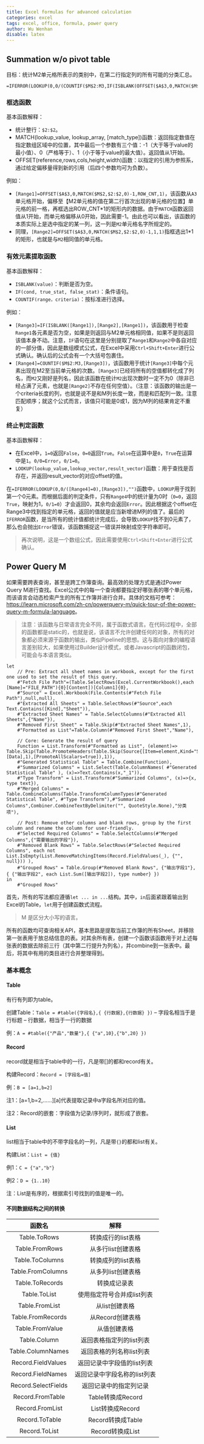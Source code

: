 ```yaml
---
title: Excel formulas for advanced calculation
categories: excel
tags: excel, office, formula, power query
author: Wu Wenhan
disable: latex
---
```


## Summation w/o pivot table

目标：统计M2单元格所表示的类别中，在第二行指定列的所有可能的分类汇总。

```excel
=IFERROR(LOOKUP(0,0/(COUNTIF($M$2:M3,IF(ISBLANK(OFFSET($A$3,0,MATCH($M$2,$2:$2,0)-1,ROW_CNT,1)),OFFSET($A$3,0,MATCH($M$2,$2:$2,0)-1,1,1),OFFSET($A$3,0,MATCH($M$2,$2:$2,0)-1,ROW_CNT,1)))=0),IF(ISBLANK(OFFSET($A$3,0,MATCH($M$2,$2:$2,0)-1,ROW_CNT,1)),OFFSET($A$3,0,MATCH($M$2,$2:$2,0)-1,1,1),OFFSET($A$3,0,MATCH($M$2,$2:$2,0)-1,ROW_CNT,1))),"")
```

### 框选函数

基本函数解释：
- 统计整行：`$2:$2`。
- MATCH(lookup_value, lookup_array, [match_type])函数：返回指定数值在指定数组区域中的位置，其中最后一个参数有三个值：-1（大于等于value的最小值）、0（严格等于）、1（小于等于value的最大值）。返回值从1开始。
- OFFSET(reference,rows,cols,height,width)函数：以指定的引用为参照系，通过给定偏移量得到新的引用（后四个参数均可为负数）。

例如：
- `[Range1]=OFFSET($A$3,0,MATCH($M$2,$2:$2,0)-1,ROW_CNT,1)`，该函数从`A3`单元格开始，偏移至【M2单元格的值在第二行首次出现的单元格的位置】单元格的前一格，再框选出ROW_CNT\*1的矩形内的数据。由于`MATCH`函数返回值从1开始，而单元格偏移从0开始，因此需要-1。由此也可以看出，该函数的本质实际上是选中指定的某一列，这一列是`M2`单元格名字所规定的。
- 同理，`[Range2]=OFFSET($A$3,0,MATCH($M$2,$2:$2,0)-1,1,1)`指框选出1\*1的矩形，也就是与`M2`相同值的单元格。

### 有效元素提取函数

基本函数解释：
- `ISBLANK(value)`：判断是否为空。
- `IF(cond, true_stat, false_stat)`：条件语句。
- `COUNTIF(range，criteria)`：按标准进行选择。

例如：
- `[Range3]=IF(ISBLANK([Range1]),[Range2],[Range1])`，该函数用于检查`Range1`各元素是否为空，如果是则返回与M2单元格相同值，如果不是则返回该值本身不动。注意，`IF`语句在这里是分别提取了`Range1`和`Range2`中各自对应的一部分值，因此是数组模式公式，在Excel中采用`Ctrl+Shift+Enter`进行公式确认。确认后的公式会有一个大括号包裹住。
- `[Range4]=COUNTIF($M$2:M3,[Range3])`，该函数用于统计`[Range3]`中每个元素出现在M2至当前单元格的次数。`[Range3]`已经将所有的空值都转化成了列名，而`M2`又刚好是列名，因此该函数在统计`M2`出现次数时一定不为0（除非已经占满了元素，也就是`[Range2]`不存在任何空值）。（注意：该函数的输出是一个criteria长度的列，也就是说不是和M列长度一致，而是和匹配列一致。注意匹配顺序；就这个公式而言，该值只可能是0或1，因为M列的结果肯定不重复）

### 终止判定函数

基本函数解释：
- 在Excel中，`1=0`返回`False`，`0=0`返回`True`。`False`在运算中是`0`，`True`在运算中是`1`。`0/0=Error`，`0/1=0`。
- `LOOKUP(lookup_value,lookup_vector,result_vector)`函数：用于查找是否存在，并返回result_vector的对应offset的值。

在`=IFERROR(LOOKUP(0,0/([Range4]=0),[Range3]),"")`函数中，`LOOKUP`用于找到第一个0元素。而根据后面的判定条件，只有`Range4`中的统计量为0时（`0=0`，返回`True`，映射为1，`0/1=0`）才会返回0，其余均会返回`Error`。因此根据这个offset在Range3中找到指定的单元格，返回的值就是应当新增进M列的值了。最后的`IFERROR`函数，是当所有的统计值都统计完成后，会导致`LOOKUP`找不到0元素了，那么也会抛出`Error`错误，该函数捕捉这一错误并映射成空字符串即可。

> 再次说明，这是一个数组公式，因此需要使用`Ctrl+Shift+Enter`进行公式确认。


## Power Query M

如果需要跨表查询，甚至是跨工作簿查询。最高效的处理方式是通过Power Query M进行查找。Excel公式中的每一个查询都要指定好哪张表的哪个单元格，而该语言会动态检索产生的所有工作簿并进行合并。具体的文档可参考：<https://learn.microsoft.com/zh-cn/powerquery-m/quick-tour-of-the-power-query-m-formula-language>。

> 注意：该函数与日常语言完全不同，属于函数式语言。在代码过程中，全部的函数都是static的，也就是说，该语言不允许创建任何的对象，所有的对象都必须来源于函数的输出，类似Pipeline的思想。这与面向对象的编程语言差别较大，如果使用过Builder设计模式，或者Javascript的函数闭包，可能会与本语言类似。

```power-query-m
let
    // Pre: Extract all sheet names in workbook, except for the first one used to set the result of this query.
    #"Fetch File Path"=(Table.SelectRows(Excel.CurrentWorkbook(),each [Name]="FILE_PATH"){0}[Content])[Column1]{0},
    #"Source" = Excel.Workbook(File.Contents(#"Fetch File Path"),null,null),
    #"Extracted All Sheets" = Table.SelectRows(#"Source",each Text.Contains([Kind],"Sheet")),
    #"Extracted Sheet Names" = Table.SelectColumns(#"Extracted All Sheets",{"Name"}),
    #"Removed First Sheet" = Table.Skip(#"Extracted Sheet Names",1),
    #"Formatted as List"=Table.Column(#"Removed First Sheet","Name"),

    // Core: Generate the result of query
    Function = List.Transform(#"Formatted as List", (element)=> Table.Skip(Table.PromoteHeaders(Table.Skip(Source{[Item=element,Kind="Sheet"]}[Data],1),[PromoteAllScalars=true]),1)),
    #"Generated Statistical Table" = Table.Combine(Function),
    #"Summarized Columns" = List.Select(Table.ColumnNames( #"Generated Statistical Table" ), (x)=>Text.Contains(x,"_1")),
    #"Type Transform" = List.Transform(#"Summarized Columns", (x)=>{x, type text}),
    #"Merged Columns" = Table.CombineColumns(Table.TransformColumnTypes(#"Generated Statistical Table", #"Type Transform"),#"Summarized Columns",Combiner.CombineTextByDelimiter("", QuoteStyle.None),"分类项"),

    // Post: Remove other columns and blank rows, group by the first column and rename the column for user-friendly.
    #"Selected Required Columns" = Table.SelectColumns(#"Merged Columns",{"需要输出的字段"}),
    #"Removed Blank Rows" = Table.SelectRows(#"Selected Required Columns", each not List.IsEmpty(List.RemoveMatchingItems(Record.FieldValues(_), {"", null})) ),
    #"Grouped Rows" = Table.Group(#"Removed Blank Rows", {"输出字段1"}, { {"输出字段2", each List.Sum([输出字段2]), type number} })
in
    #"Grouped Rows"
```



首先，所有的写法都应遵循`let ... in ...`结构。其中，`in`后面紧跟着输出到Excel的Table，`let`用于创建函数式流程。

> M 是区分大小写的语言。

所有的函数均可查询相关API，基本思路是提取当前工作簿的所有Sheet，并移除第一张表用于放总结信息的表。对其余所有表，创建一个函数该函数用于对上述每张表的数据去除前三行（其中第二行提升为列名），并combine到一张表中。最后，将其中有用的类目进行合并整理得到。

### 基本概念
#### Table

有行有列即为table。

创建Table：`Table = #table({字段名},{ {行数据},{行数据} })`
– 字段名相当于是行标题
– 行数据，相当于一行的数据

例：`A = #table({"产品","数量"},{ {"a",10},{"b",20} })`

#### Record

record就是相当于table中的一行，凡是带\[\]的都和record有关。

构建Record：`Record = [字段名=值]`

例：`B = [a=1,b=2]`

注1：[a=1,b=2,……][a]代表提取记录中a字段名所对应的值。

注2：Record的嵌套：字段值为记录/序列时，就形成了嵌套。

#### List
list相当于table中的不带字段名的一列，凡是带`{}`的都和list有关。

构建List：`List = {值}`

例1：`C = {"a","b"}`

例2：`D = {1..10}`

注：List是有序的，根据索引号找到的值是唯一的。


#### 不同数据结构之间的转换

|函数名|解释|
| :---: | :---: |
|Table.ToRows|转换成行的list表格|
|Table.FromRows|从多行list创建表格|
|Table.ToColumns|转换成列的list表格|
|Table.FromColumns|从多列list创建表格|
|Table.ToRecords|转换成记录表|
|Table.ToList|使用指定符号合并成list列表|
|Table.FromList|从list创建表格|
|Table.FromRecords|从Record创建表格|
|Table.FromValue|从值创建表格|
|Table.Column|返回表格指定列的list列表|
|Table.ColumnNames|返回表格的列名称list列表|
|Record.FieldValues|返回记录中字段值的list列表|
|Record.FieldNames|返回记录中字段名称的list列表|
|Record.SelectFields|返回记录中的指定列记录|
|Record.FromTable|Table转换成Record|
|Record.FromList|List转换成Record|
|Record.ToTable|Record转换成Table|
|Record.ToList|Record转换成List|


